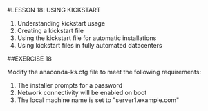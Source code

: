 #LESSON 18: USING KICKSTART

1. Understanding kickstart usage
2. Creating a kickstart file
3. Using the kickstart file for automatic installations
4. Using kickstart files in fully automated datacenters


##EXERCISE 18

Modify the anaconda-ks.cfg file to meet the following requirements:

1. The installer prompts for a password
2. Network connectivity will be enabled on boot
3. The local machine name is set to "server1.example.com"